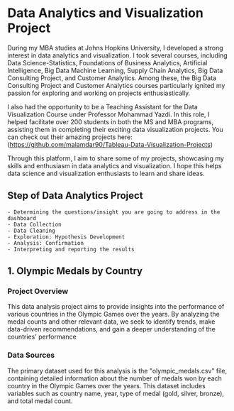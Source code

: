 # Data Analytics and Visualization Project
During my MBA studies at Johns Hopkins University, I developed a strong interest in data analytics and visualization. I took several courses, including Data Science-Statistics, Foundations of Business Analytics, Artificial Intelligence, Big Data Machine Learning, Supply Chain Analytics, Big Data Consulting Project, and Customer Analytics. Among these, the Big Data Consulting Project and Customer Analytics courses particularly ignited my passion for exploring and working on projects enthusiastically.

I also had the opportunity to be a Teaching Assistant for the Data Visualization Course under Professor Mohammad Yazdi. In this role, I helped facilitate over 200 students in both the MS and MBA programs, assisting them in completing their exciting data visualization projects. You can check out their amazing projects here: (https://github.com/malamdar90/Tableau-Data-Visualization-Projects)

Through this platform, I aim to share some of my projects, showcasing my skills and enthusiasm in data analytics and visualization. I hope this helps data science and visualization enthusiasts to learn and share ideas.

## Step of Data Analytics Project
    - Determining the questions/insight you are going to address in the dashboard
    - Data Collection
    - Data Cleaning
    - Exploration: Hypothesis Development
    - Analysis: Confirmation
    - Interpreting and reporting the results

## 1. Olympic Medals by Country

### Project Overview
This data analysis project aims to provide insights into the performance of various countries in the Olympic Games over the years. By analyzing the medal counts and other relevant data, we seek to identify trends, make data-driven recommendations, and gain a deeper understanding of the countries' performance

### Data Sources
The primary dataset used for this analysis is the "olympic_medals.csv" file, containing detailed information about the number of medals won by each country in the Olympic Games over the years. This dataset includes variables such as country name, year, type of medal (gold, silver, bronze), and total medal count.



